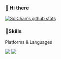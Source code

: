 ### 👋 Hi there 

<!--
**solchan98/solchan98** is a ✨ _special_ ✨ repository because its `README.md` (this file) appears on your GitHub profile.

Here are some ideas to get you started:

- 🔭 I’m currently working on ...
- 🌱 I’m currently learning ...
- 👯 I’m looking to collaborate on ...
- 🤔 I’m looking for help with ...
- 💬 Ask me about ...
- 📫 How to reach me: ...
- 😄 Pronouns: ...
- ⚡ Fun fact: ...
-->

[![SolChan's github stats](https://github-readme-stats.vercel.app/api?username=solchan98&theme=blue-green)](https://github.com/anuraghazra/github-readme-stats)

### 💪Skills
Platforms & Languages  
  
<img src="https://img.shields.io/badge/SpringBoot-6DB33F?style=flat-square&logo=SpringBoot&logoColor=white"/> <img src="https://img.shields.io/badge/Python-3776AB?style=flat-square&logo=Python&logoColor=white"/>
